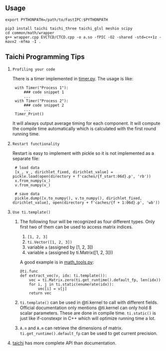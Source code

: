 ## Usage

```
export PYTHONPATH=/path/to/FastIPC:$PYTHONPATH
```

```
pip3 install taichi taichi_three taichi_glsl meshio scipy
cd common/math/wrapper
g++ wrapper.cpp EVCTCD/CTCD.cpp -o a.so -fPIC -O2 -shared -std=c++1z -mavx2 -mfma -I .
```

## Taichi Programming Tips
1. `Profiling your code`

    There is a timer implemented in [timer.py](https://github.com/penn-graphics-research/FastIPC/blob/master/common/utils/timer.py). The usage is like:
    
        with Timer("Process 1"):
            ### code snippet 1
            ...
        with Timer("Process 2"):
            ### code snippet 2
            ...
        Timer_Print()

    It will always output average timing for each component. It will compute the compile time automatically which is calculated with the first round running time.
2. `Restart functionality`

    Restart is easy to implement with pickle so it is not implemented as a separate file:

        # load data
        [x_, v_, dirichlet_fixed, dirichlet_value] = pickle.load(open(directory + f'caches/{f_start:06d}.p', 'rb'))
        x.from_numpy(x_)
        v.from_numpy(v_)

        # save data
        pickle.dump([x.to_numpy(), v.to_numpy(), dirichlet_fixed, dirichlet_value], open(directory + f'caches/{f + 1:06d}.p', 'wb'))
        
        
3. `Use ti.template()`
    1. The following four will be recognized as four different types. Only first two of them can be used to access matrix indices.
        1. `[1, 2, 3]`
        2. `ti.Vector([1, 2, 3])`
        3. variable `a` (assigned by [1, 2, 3])
        4. variable `a` (assigned by ti.Matrix([1, 2, 3]))
        
       A good example is in [math_tools.py](https://github.com/penn-graphics-research/FastIPC/blob/master/common/math/math_tools.py):
       
           @ti.func
           def extract_vec(v, idx: ti.template()):
               vec = ti.Matrix.zero(ti.get_runtime().default_fp, len(idx))
               for i, j in ti.static(enumerate(idx)):
                   vec[i] = v[j]
               return vec
    2. `ti.template()` can be used in @ti.kernel to call with different fields. Official documentation only mentions @ti.kernel can only hold 8 scalar parameters. These are done in compile time. `ti.static()` is just like if-constexpr in C++ which will optimize running time a lot.
    3. `A.n` and `A.m` can retrieve the dimensions of matrix. `ti.get_runtime().default_fp` can be used to get current precision.

4. [taichi](http://github.com/taichi-dev/taichi) has more complete API than documentation.
